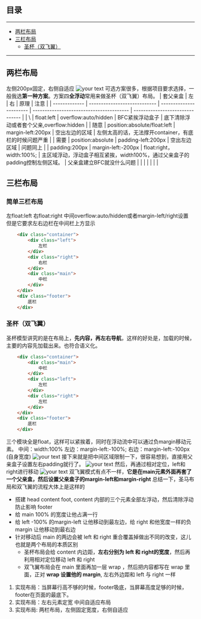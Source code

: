 ## 目录
---
- [两栏布局](#两栏布局)
- [三栏布局](#三栏布局)
  - [圣杯（双飞翼）](#圣杯双飞翼)
---

## 两栏布局
左侧200px固定，右侧自适应
![your text](http://o7bk1ffzo.bkt.clouddn.com/1500385653092)
可选方案很多，根据项目要求选择，一般我选**第一种方案**。方案四**全浮动**常用来做圣杯（双飞翼）布局。
| 套父亲盒          | 左                            | 右                       | 原理                                       | 注意                              |
| ------------- | ---------------------------- | ----------------------- | ---------------------------------------- | ------------------------------- |
| \             | float:left                   | overflow:auto/hidden    | BFC紧挨浮动盒子                                | 底下清除浮动或者套个父亲,overflow:hidden    |
| 随意            | position:absolute/float:left | margin-left:200px       | 空出左边的区域                                  | 左侧太高的话，无法撑开container，有底栏的时候问题严重 |
| 需要            | position:absolute            | padding-left:200px      | 空出左边区域                                   | 问题同上                            |
| padding:200px | margin-left:-200px           | float:right，width:100%; | 主区域浮动，浮动盒子相互紧挨，width100%，通过父亲盒子的padding控制左侧区域。 | 父亲盒建立BFC就没什么问题                  |
|               |                              |                         |                                          |                                 |
## 三栏布局
### 简单三栏布局
左float:left
右float:right
中间overflow:auto/hidden或者margin-left/right设置
但是它要求左右边栏在中间栏上方显示
```html
	<div class="container">
		<div class="left">
			左栏
		</div>
		<div class="right">
			右栏
		</div>
		<div class="main">
			中栏
		</div>
	</div>
	<div class="footer">
		底栏
	</div>
```
### 圣杯（双飞翼）
圣杯模型讲究的是在布局上，**先内容，再左右导航**，这样的好处是，加载的时候，主要的内容先加载出来。也符合语义化。
```html
	<div class="container">
		<div class="main">
			中栏
		</div>
		<div class="left">
			左栏
		</div>
		<div class="right">
			左栏
		</div>
	</div>
	<div class="footer">
		底栏
	</div>
```
三个模块全是float，这样可以紧挨着，同时在浮动流中可以通过负margin移动元素。
中间：width:100%
左边：margin-left:-100%;
右边：margin-left:-100px (自身宽度)
![your text](http://o7bk1ffzo.bkt.clouddn.com/1500388510237)
接下来就是把中间区域限制一下，很容易想到，直接用父亲盒子设置左右padding就行了。
![your text](http://o7bk1ffzo.bkt.clouddn.com/1500389357241)
然后，再通过相对定位，left和right进行移动
![your text](http://o7bk1ffzo.bkt.clouddn.com/1500389385555)
双飞翼模式有点不一样，**它是在main元素外面再套了一个父亲盒，然后设置父亲盒子的margin-left和margin-right**
总结一下，圣马布局和双飞翼的流程大体上是这样的
- 搭建 head content foot, content 内部的三个元素全部左浮动，然后清除浮动防止影响 footer
- 给 main 100% 的宽度让他占满一行
- 给 left -100% 的margin-left 让他移动到最左边，给 right 和他宽度一样的负 margin 让他移动到最右边
- 针对移动后 main 的两边会被 left 和 right 重合覆盖掉做出不同的改变，这儿也就是两个布局的本质区别
  - 圣杯布局会给 content 内边距，**左右分别为 left 和 right的宽度**，然后再利用相对定位移动 left 和 right
  - 双飞翼布局会在 main 里面再加一层 wrap ，然后把内容都写在 wrap 里面，正对 **wrap 设置他的 margin**, 左右外边距和 left 与 right 一样
1. 实现布局：当屏幕行高不够的时候，footer吸底，当屏幕高度足够的时候，footer在页面的最底下。
2. 实现布局：左右元素定宽 中间自适应布局
3. 实现布局: 两栏布局，左侧固定宽度，右侧自适应
